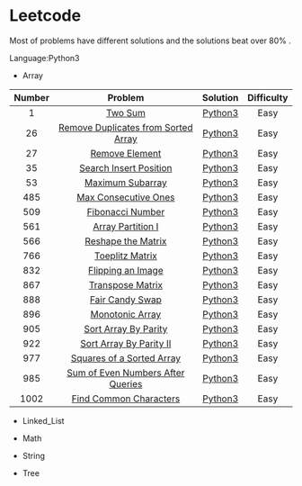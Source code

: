 # Leetcode

 Most of problems have different solutions and the solutions beat over 80% .
 
 
Language:Python3

* Array

 |  Number |   Problem | Solution  |  Difficulty  | 
 |:------:|:------:|:------:|:------:|
 |1|    [Two Sum](https://leetcode.com/problems/two-sum/) |   [Python3](https://github.com/librauee/leetcode/blob/master/Array/1.two_sum.py)  |   Easy   |                  
 |26|   [Remove Duplicates from Sorted Array](https://leetcode.com/problems/remove-duplicates-from-sorted-array/) |   [Python3](https://github.com/librauee/leetcode/blob/master/Array/26.remove_duplicates.py)    |   Easy    |                 
 |27|   [Remove Element](https://leetcode.com/problems/remove-element/)  |   [Python3](https://github.com/librauee/leetcode/blob/master/Array/27.remove_element.py)    |   Easy   |                  
 |35|   [Search Insert Position](https://leetcode.com/problems/search-insert-position/)  |   [Python3](https://github.com/librauee/leetcode/blob/master/Array/35.search_insert_position.py)   |   Easy   |                  
 |53|   [Maximum Subarray](https://leetcode.com/problems/maximum-subarray/)  |   [Python3](https://github.com/librauee/leetcode/blob/master/Array/53.Maximum_Subarray.py)    |   Easy   |                  
 |485|   [Max Consecutive Ones](https://leetcode.com/problems/max-consecutive-ones/)  |  [Python3](https://github.com/librauee/leetcode/blob/master/Array/485.Max_Consecutive_Ones.py)   |   Easy    |                  
 |509|   [Fibonacci Number](https://leetcode.com/problems/fibonacci-number/)  |  [Python3](https://github.com/librauee/leetcode/blob/master/Array/509.Fibonacci_Number.py)     | Easy    |                  
 |561|   [Array Partition I](https://leetcode.com/problems/array-partition-i/)  |  [Python3](https://github.com/librauee/leetcode/blob/master/Array/561.Array_Partition_I.py)    |  Easy   |                  
 |566|   [Reshape the Matrix](https://leetcode.com/problems/reshape-the-matrix/)  |  [Python3](https://github.com/librauee/leetcode/blob/master/Array/566.Reshape_the_Matrix.py)     |  Easy   |                  
 |766|   [Toeplitz Matrix](https://leetcode.com/problems/toeplitz-matrix/)  |  [Python3]()     |  Easy    |                  
 |832|   [Flipping an Image](https://leetcode.com/problems/flipping-an-image/)  |  [Python3]()     |   Easy  |                  
 |867|   [Transpose Matrix](https://leetcode.com/problems/transpose-matrix/)  |  [Python3]()     |   Easy   |                  
 |888|   [Fair Candy Swap](https://leetcode.com/problems/fair-candy-swap/)  |  [Python3]()      | Easy   |                  
 |896|   [Monotonic Array](https://leetcode.com/problems/monotonic-array/) |  [Python3]()     |  Easy    |                                   
 |905|   [Sort Array By Parity](https://leetcode.com/problems/sort-array-by-parity/)  |  [Python3]()     |   Easy   |                  
 |922|   [Sort Array By Parity II](https://leetcode.com/problems/sort-array-by-parity-ii/)  |  [Python3]()     |   Easy    |                  
 |977|   [Squares of a Sorted Array](https://leetcode.com/problems/squares-of-a-sorted-array/)  |  [Python3]()     |   Easy    |                  
 |985|   [Sum of Even Numbers After Queries](https://leetcode.com/problems/sum-of-even-numbers-after-queries/)  |  [Python3]()    |   Easy    |                  
 |1002|   [Find Common Characters](https://leetcode.com/problems/find-common-characters/)  |  [Python3]()    |   Easy   |                  
 

* Linked_List

* Math

* String

* Tree
